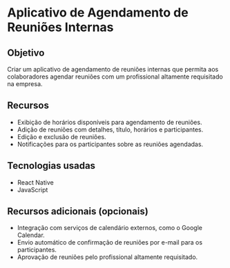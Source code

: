 # Aplicativo de Agendamento de Reuniões Internas

## Objetivo

Criar um aplicativo de agendamento de reuniões internas que permita aos colaboradores agendar reuniões com um profissional altamente requisitado na empresa.

## Recursos

- Exibição de horários disponíveis para agendamento de reuniões.
- Adição de reuniões com detalhes, título, horários e participantes.
- Edição e exclusão de reuniões.
- Notificações para os participantes sobre as reuniões agendadas.

## Tecnologias usadas

- React Native
- JavaScript

## Recursos adicionais (opcionais)

- Integração com serviços de calendário externos, como o Google Calendar.
- Envio automático de confirmação de reuniões por e-mail para os participantes.
- Aprovação de reuniões pelo profissional altamente requisitado.
